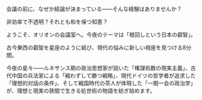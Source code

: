 会議の前に、なぜか結論が決まっている——そんな経験はありませんか？

非効率で不透明？それとも和を保つ知恵？

  

ようこそ、オリオンの会議室へ。今夜のテーマは「根回しという日本の叡智」。

古今東西の叡智を星座のように結び、現代の悩みに新しい視座を見つける8分間。

今夜の星々——ルネサンス期の政治思想家が説いた「権謀術数の現実主義」、古代中国の兵法家による「戦わずして勝つ戦略」、現代ドイツの哲学者が追求した「理想的対話の条件」、そして戦国時代の茶人が体現した「一期一会の政治学」が、理想と現実の狭間で生きる処世術の物語を紡ぎ始めます。
